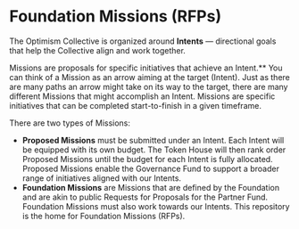 # Foundation Missions (RFPs) 

The Optimism Collective is organized around **Intents** — directional goals that help the Collective align and work together.

Missions are proposals for specific initiatives that achieve an Intent.**  You can think of a Mission as an arrow aiming at the target (Intent).  Just as there are many paths an arrow might take on its way to the target, there are many different Missions that might accomplish an Intent. Missions are specific initiatives that can be completed start-to-finish in a given timeframe.  

There are two types of Missions:  

- **Proposed Missions**  must be submitted under an Intent. Each Intent will be equipped with its own budget. The Token House will then rank order Proposed Missions until the budget for each Intent is fully allocated. Proposed Missions enable the Governance Fund to support a broader range of initiatives aligned with our Intents.
- **Foundation Missions** are Missions that are defined by the Foundation and are akin to public Requests for Proposals for the Partner Fund. Foundation Missions must also work towards our Intents. This repository is the home for Foundation Missions (RFPs). 

